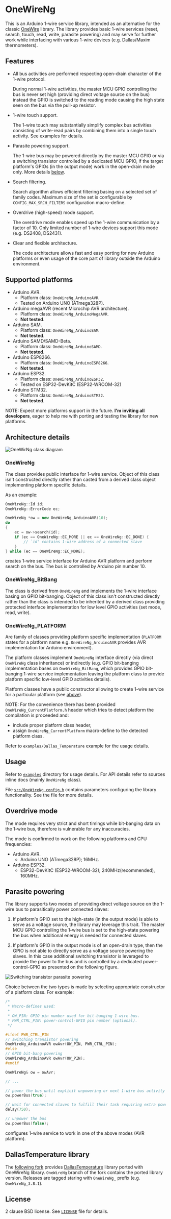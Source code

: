 # OneWireNg

This is an Arduino 1-wire service library, intended as an alternative for the
classic [OneWire](https://github.com/PaulStoffregen/OneWire) library. The library
provides basic 1-wire services (reset, search, touch, read, write, parasite
powering) and may serve for further work while interfacing with various 1-wire
devices (e.g. Dallas/Maxim thermometers).

## Features

* All bus activities are performed respecting open-drain character of the 1-wire
  protocol.

  During normal 1-wire activities, the master MCU GPIO controlling the bus is
  never set high (providing direct voltage source on the bus) instead the GPIO
  is switched to the reading mode causing the high state seen on the bus via
  the pull-up resistor.

* 1-wire touch support.

  The 1-wire touch may substantially simplify complex bus activities consisting
  of write-read pairs by combining them into a single touch activity. See examples
  for details.

* Parasite powering support.

  The 1-wire bus may be powered directly by the master MCU GPIO or via a switching
  transistor controlled by a dedicated MCU GPIO, if the target platform's GPIOs
  (in the output mode) work in the open-drain mode only. More details
  [below](#parasite-powering).

* Search filtering.

  Search algorithm allows efficient filtering basing on a selected set of family
  codes. Maximum size of the set is configurable by `CONFIG_MAX_SRCH_FILTERS`
  configuration macro-define.

* Overdrive (high-speed) mode support.

  The overdrive mode enables speed up the 1-wire communication by a factor of 10.
  Only limited number of 1-wire devices support this mode (e.g. DS2408, DS2431).

* Clear and flexible architecture.

  The code architecture allows fast and easy porting for new Arduino platforms
  or even usage of the core part of library outside the Arduino environment.

## Supported platforms

* Arduino AVR.
    * Platform class: `OneWireNg_ArduinoAVR`.
    * Tested on Arduino UNO (ATmega328P).
* Arduino megaAVR (recent Microchip AVR architecture).
    * Platform class: `OneWireNg_ArduinoMegaAVR`.
    * **Not tested**.
* Arduino SAM.
    * Platform class: `OneWireNg_ArduinoSAM`.
    * **Not tested**.
* Arduino SAMD/SAMD-Beta.
    * Platform class: `OneWireNg_ArduinoSAMD`.
    * **Not tested**.
* Arduino ESP8266.
    * Platform class: `OneWireNg_ArduinoESP8266`.
    * **Not tested**.
* Arduino ESP32.
    * Platform class: `OneWireNg_ArduinoESP32`.
    * Tested on ESP32-DevKitC (ESP32-WROOM-32)
* Arduino STM32.
    * Platform class: `OneWireNg_ArduinoSTM32`.
    * **Not tested**.

NOTE: Expect more platforms support in the future. **I'm inviting all developers**,
eager to help me with porting and testing the library for new platforms.

## Architecture details

![OneWirNg class diagram](extras/schema/classOneWireNg__inherit__graph.png)

### OneWireNg

The class provides public interface for 1-wire service. Object of this class
isn't constructed directly rather than casted from a derived class object
implementing platform specific details.

As an example:

```cpp
OneWireNg::Id id;
OneWireNg::ErrorCode ec;

OneWireNg *ow = new OneWireNg_ArduinoAVR(10);
do
{
    ec = ow->search(id);
    if (ec == OneWireNg::EC_MORE || ec == OneWireNg::EC_DONE) {
        // `id' contains 1-wire address of a connected slave
    }
} while (ec == OneWireNg::EC_MORE);
```

creates 1-wire service interface for Arduino AVR platform and perform search on
the bus. The bus is controlled by Arduino pin number 10.

### OneWireNg_BitBang

The class is derived from `OneWireNg` and implements the 1-wire interface basing
on GPIO bit-banging. Object of this class isn't constructed directly rather than
the class is intended to be inherited by a derived class providing protected
interface implementation for low level GPIO activities (set mode, read, write).

### OneWireNg_PLATFORM

Are family of classes providing platform specific implementation (`PLATFORM`
states for a platform name e.g. `OneWireNg_ArduinoAVR` provides AVR implementation
for Arduino environment).

The platform classes implement `OneWireNg` interface directly (via direct
`OneWireNg` class inheritance) or indirectly (e.g. GPIO bit-banging implementation
bases on `OneWireNg_BitBang`, which provides GPIO bit-banging 1-wire service
implementation leaving the platform class to provide platform specific low-level
GPIO activities details).

Platform classes have a public constructor allowing to create 1-wire service for
a particular platform (see [above](#architecture-details)).

NOTE: For the convenience there has been provided `OneWireNg_CurrentPlatform.h`
header which tries to detect platform the compilation is proceeded and:
 * include proper platform class header,
 * assign `OneWireNg_CurrentPlatform` macro-define to the detected platform class.

Refer to `examples/Dallas_Temperature` example for the usage details.

## Usage

Refer to [`examples`](examples) directory for usage details. For API details
refer to sources inline docs (mainly `OneWireNg` class).

File [`src/OneWireNg_config.h`](src/OneWireNg_config.h) contains parameters
configuring the library functionality. See the file for more details.

## Overdrive mode

The mode requires very strict and short timings while bit-banging data on the
1-wire bus, therefore is vulnerable for any inaccuracies.

The mode is confirmed to work on the following platforms and CPU frequencies:

* Arduino AVR.
    * Arduino UNO (ATmega328P); 16MHz.
* Arduino ESP32.
    * ESP32-DevKitC (ESP32-WROOM-32); 240MHz(recommended), 160MHz.

## Parasite powering

The library supports two modes of providing direct voltage source on the 1-wire
bus to parasitically power connected slaves:

1. If platform's GPIO set to the high-state (in the output mode) is able to serve
   as a voltage source, the library may leverage this trait. The master MCU GPIO
   controlling the 1-wire bus is set to the high-state powering the bus when
   additional energy is needed for connected slaves.

2. If platform's GPIO in the output mode is of an open-drain type, then the GPIO
   is not able to directly serve as a voltage source powering the slaves. In this
   case additional switching transistor is leveraged to provide the power to the
   bus and is controlled by a dedicated power-control-GPIO as presented on the
   following figure.

![Switching transistor parasite powering](extras/schema/parasite.svg)

Choice between the two types is made by selecting appropriate constructor of a
platform class. For example:

```cpp
/*
 * Macro-defines used:
 *
 * OW_PIN: GPIO pin number used for bit-banging 1-wire bus.
 * PWR_CTRL_PIN: power-control-GPIO pin number (optional).
 */

#ifdef PWR_CTRL_PIN
// switching transistor powering
OneWireNg_ArduinoAVR owAvr(OW_PIN, PWR_CTRL_PIN);
#else
// GPIO bit-bang powering
OneWireNg_ArduinoAVR owAvr(OW_PIN);
#endif

OneWireNg& ow = owAvr;

// ...

// power the bus until explicit unpowering or next 1-wire bus activity
ow.powerBus(true);

// wait for connected slaves to fulfill their task requiring extra powering
delay(750);

// unpower the bus
ow.powerBus(false);
```

configures 1-wire service to work in one of the above modes (AVR platform).

## DallasTemperature library

The [following fork](https://github.com/pstolarz/Arduino-Temperature-Control-Library/tree/OneWireNg)
provides [DallasTemperature](https://github.com/milesburton/Arduino-Temperature-Control-Library)
library ported with OneWireNg library. `OneWireNg` branch of the fork contains
the ported library version. Releases are tagged staring with `OneWireNg_` prefix
(e.g. `OneWireNg_3.8.1`).

## License

2 clause BSD license. See [`LICENSE`](LICENSE) file for details.
